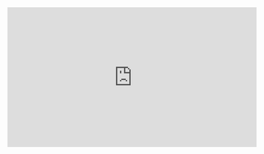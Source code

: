 <iframe width="560" height="315" src="https://www.youtube.com/embed/OoZ0LWD9KUs?rel=0" frameborder="0" allow="autoplay; encrypted-media" allowfullscreen></iframe>